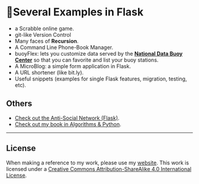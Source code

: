 # 🚀Several Examples in Flask

* a Scrabble online game.
* git-like Version Control
* Many faces of **Recursion**.
* A Command Line Phone-Book Manager.
* buoyFlex: lets you customize data served by the **[National Data Buoy Center](http://www.ndbc.noaa.gov/)** so that you can favorite and list your buoy stations.
* A MicroBlog: a simple form application in Flask.
* A URL shortener (like bit.ly).
* Useful snippets (examples for single Flask features, migration, testing, etc).


## Others

* [Check out the Anti-Social Network (Flask)](https://anti-social.herokuapp.com/).
* [Check out my book in Algorithms & Python](https://github.com/bt3gl/Python-and-Algorithms-and-Data-Structures).



----


## License

When making a reference to my work, please use my [website](http://bt3gl.github.io/index.html).
This work is licensed under a [Creative Commons Attribution-ShareAlike 4.0 International License](http://creativecommons.org/licenses/by-sa/4.0/).


